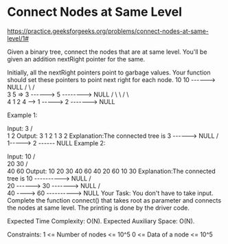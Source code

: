 # Connect Nodes at Same Level


https://practice.geeksforgeeks.org/problems/connect-nodes-at-same-level/1#


Given a binary tree, connect the nodes that are at same level. You'll be given an addition nextRight pointer for the same.

Initially, all the nextRight pointers point to garbage values. Your function should set these pointers to point next right for each node.
       10                       10 ------> NULL
      / \                       /      \
     3   5       =>     3 ------> 5 --------> NULL
    / \     \               /  \           \
   4   1   2          4 --> 1 -----> 2 -------> NULL

 

Example 1:

Input:
     3
   /  \
  1    2
Output:
3 1 2
1 3 2
Explanation:The connected tree is
        3 ------> NULL
     /    \
    1-----> 2 ------ NULL
Example 2:

Input:
      10
    /   \
   20   30
  /  \
 40  60
Output:
10 20 30 40 60
40 20 60 10 30
Explanation:The connected tree is
         10 ----------> NULL
       /     \
     20 ------> 30 -------> NULL
  /    \
 40 ----> 60 ----------> NULL
Your Task:
You don't have to take input. Complete the function connect() that takes root as parameter and connects the nodes at same level. The printing is done by the driver code.

Expected Time Complexity: O(N).
Expected Auxiliary Space: O(N).

Constraints:
1 <= Number of nodes <= 10^5
0 <= Data of a node <= 10^5
